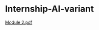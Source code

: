 # Internship-AI-variant
[Module 2.pdf](https://github.com/bhushanpawr/Internship-AI-variant/files/12189812/Module.2.pdf)
